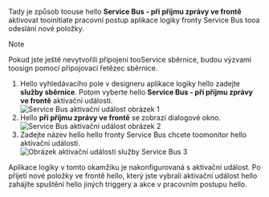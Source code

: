 Tady je způsob toouse hello **Service Bus - při příjmu zprávy ve frontě** aktivovat tooinitiate pracovní postup aplikace logiky fronty Service Bus tooa odeslání nové položky.  

> [!NOTE]
> Pokud jste ještě nevytvořili připojení tooService sběrnice, budou výzvami toosign pomocí připojovací řetězec sběrnice.  
> 
> 

1. Hello vyhledávacího pole v designeru aplikace logiky hello zadejte **služby sběrnice**. Potom vyberte hello **Service Bus - při příjmu zprávy ve frontě** aktivační události.  
   ![Service Bus aktivační událost obrázek 1](./media/connectors-create-api-servicebus/trigger-1.png)   
2. Hello **při příjmu zprávy ve frontě** se zobrazí dialogové okno.  
   ![Service Bus aktivační událost obrázek 2](./media/connectors-create-api-servicebus/trigger-2.png)   
3. Zadejte název hello hello fronty Service Bus chcete toomonitor hello aktivační události.   
   ![Obrázek aktivační události služby Service Bus 3](./media/connectors-create-api-servicebus/trigger-3.png)   

Aplikace logiky v tomto okamžiku je nakonfigurovaná s aktivační událost. Po přijetí nové položky ve frontě hello, který jste vybrali aktivační událost hello zahájíte spuštění hello jiných triggery a akce v pracovním postupu hello.    

